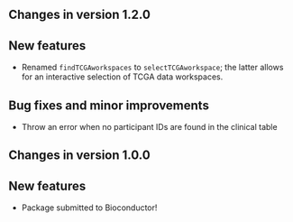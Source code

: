 ## Changes in version 1.2.0

## New features

* Renamed `findTCGAworkspaces` to `selectTCGAworkspace`; the latter allows for
an interactive selection of TCGA data workspaces.

## Bug fixes and minor improvements

* Throw an error when no participant IDs are found in the clinical table

## Changes in version 1.0.0

## New features

* Package submitted to Bioconductor!
